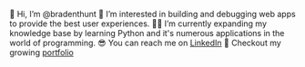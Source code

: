 👋 Hi, I’m @bradenthunt
🧩 I’m interested in building and debugging web apps to provide the best user experiences.
👨‍💻 I’m currently expanding my knowledge base by learning Python and it's numerous applications in the world of programming.
😎 You can reach me on [LinkedIn](https://www.linkedin.com/in/bradenthunt/)
📁 Checkout my growing [portfolio](https://bradenthunt.com)

